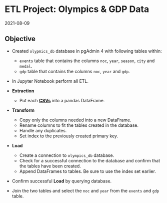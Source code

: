 # ETL Project: Olympics & GDP Data

2021-08-09

## Objective
* Created `olypmics_db` database in pgAdmin 4 with following tables within:
  * `events` table that contains the columns `noc`, `year`, `season`, `city` and `medal`.
  * `gdp` table that contains the columns `noc`, `year` and `gdp`.
* In Jupyter Notebook perform all ETL.

* **Extraction**
  * Put each [**CSVs**](Resources) into a pandas DataFrame.

* **Transform**
  * Copy only the columns needed into a new DataFrame.
  * Rename columns to fit the tables created in the database.
  * Handle any duplicates. 
  * Set index to the previously created primary key.

* **Load**
  * Create a connection to `olympics_db` database.
  * Check for a successful connection to the database and confirm that the tables have been created.
  * Append DataFrames to tables. Be sure to use the index set earlier.

* Confirm successful **Load** by querying database.

* Join the two tables and select the `noc` and `year` from the `events` and `gdp` table.

